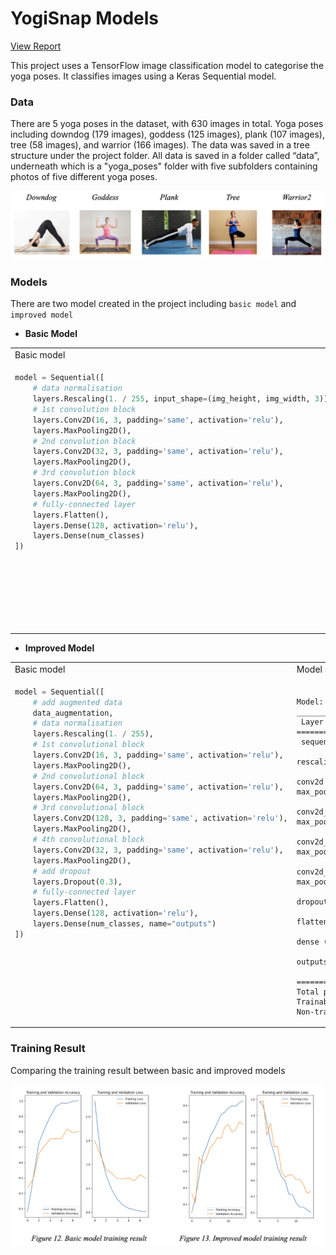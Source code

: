 # YogiSnap Models

[View Report](https://docs.google.com/document/d/10gte0gSkbcoHCYk1FDSM9F0Hn2DxJMd7-Y7U7IirwvE/edit?usp=sharing)

This project uses a TensorFlow image classification model to categorise the yoga poses. It classifies images using a
Keras Sequential model.

### Data

There are 5 yoga poses in the dataset, with 630 images in total. Yoga poses including downdog (179 images), goddess (125
images), plank (107 images), tree (58 images), and warrior (166 images). The data was saved in a
tree structure under the project folder. All data is saved in a folder called “data”, underneath which is a "yoga_poses"
folder with five subfolders containing photos of five different yoga poses.

![5 yoga poses in the dataset](data/5yoga-poses-in-the-dataset.png)

### Models

There are two model created in the project including `basic model` and `improved model`

- **Basic Model**

<table>
<tr>
<td>Basic model</td><td>Model summary</td>
</tr>
<tr>
<td valign="top">

```python
model = Sequential([
    # data normalisation
    layers.Rescaling(1. / 255, input_shape=(img_height, img_width, 3)),
    # 1st convolution block
    layers.Conv2D(16, 3, padding='same', activation='relu'),
    layers.MaxPooling2D(),
    # 2nd convolution block
    layers.Conv2D(32, 3, padding='same', activation='relu'),
    layers.MaxPooling2D(),
    # 3rd convolution block
    layers.Conv2D(64, 3, padding='same', activation='relu'),
    layers.MaxPooling2D(),
    # fully-connected layer
    layers.Flatten(),
    layers.Dense(128, activation='relu'),
    layers.Dense(num_classes)
])
```
</td>
<td>

```text
Model: "sequential"
_________________________________________________________________
 Layer (type)                   Output Shape             Param   
=================================================================
rescaling_1 (Rescaling)        (None, 180, 180, 3)       0         

conv2d (Conv2D)                (None, 180, 180, 16)      448                                                                       
max_pooling2d (MaxPooling2D)   (None, 90, 90, 16)        0

conv2d_1 (Conv2D)              (None, 90, 90, 32)        4640                                                                       
max_pooling2d_1 (MaxPooling2D) (None, 45, 45, 32)        0

conv2d_2 (Conv2D)              (None, 45, 45, 64)        18496    
max_pooling2d_2 (MaxPooling2D) (None, 22, 22, 64)        0

flatten (Flatten)              (None, 30976)             0

dense (Dense)                  (None, 128)               3965056

dense_1 (Dense)                (None, 5)                 645
=================================================================
Total params: 3,989,285
Trainable params: 3,989,285
Non-trainable params: 0
_________________________________________________________________

```
</td>
</tr>
</table>




- **Improved Model**

<table>
<tr>
<td>Basic model</td><td>Model summary</td>
</tr>
<tr>
<td valign="top">

```python
model = Sequential([
    # add augmented data
    data_augmentation,
    # data normalisation
    layers.Rescaling(1. / 255),
    # 1st convolutional block
    layers.Conv2D(16, 3, padding='same', activation='relu'),
    layers.MaxPooling2D(),
    # 2nd convolutional block
    layers.Conv2D(64, 3, padding='same', activation='relu'),
    layers.MaxPooling2D(),
    # 3rd convolutional block
    layers.Conv2D(128, 3, padding='same', activation='relu'),
    layers.MaxPooling2D(),
    # 4th convolutional block
    layers.Conv2D(32, 3, padding='same', activation='relu'),
    layers.MaxPooling2D(),
    # add dropout
    layers.Dropout(0.3),
    # fully-connected layer
    layers.Flatten(),
    layers.Dense(128, activation='relu'),
    layers.Dense(num_classes, name="outputs")
])
```
</td>
<td>

```text

Model: "sequential_1"
_________________________________________________________________
 Layer (type)                Output Shape              Param #   
=================================================================
 sequential (Sequential)        (None, 180, 180, 3)       0         

rescaling_1 (Rescaling)        (None, 180, 180, 3)       0

conv2d (Conv2D)                (None, 180, 180, 16)      448
max_pooling2d (MaxPooling2D)   (None, 90, 90, 16)        0

conv2d_1 (Conv2D)              (None, 90, 90, 64)        9280                                                                      
max_pooling2d_1 (MaxPooling2D) (None, 45, 45, 64)        0

conv2d_2 (Conv2D)              (None, 45, 45, 128)       73856                                                                
max_pooling2d_2 (MaxPooling2D) (None, 22, 22, 128)       0

conv2d_3 (Conv2D)              (None, 22, 22, 32)        36896                                                                     
max_pooling2d_3 (MaxPooling2D) (None, 11, 11, 32)        0

dropout (Dropout)              (None, 11, 11, 32)        0

flatten (Flatten)              (None, 3872)              0

dense (Dense)                  (None, 128)               495744

outputs (Dense)                (None, 5)                 645
                                                                 
=================================================================
Total params: 616,869
Trainable params: 616,869
Non-trainable params: 0
```
</td>
</tr>
</table>

### Training Result

Comparing the training result between basic and improved models

![training result](data/training-result.png)
